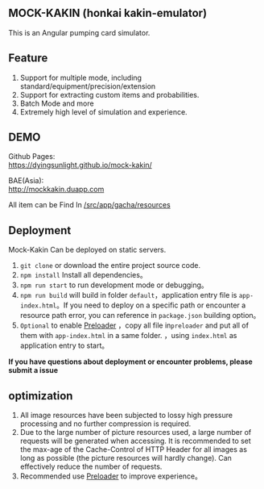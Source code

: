 ## MOCK-KAKIN (honkai kakin-emulator)
This is an Angular pumping card simulator.

## Feature
1. Support for multiple mode, including standard/equipment/precision/extension    
2. Support for extracting custom items and probabilities.
3. Batch Mode and more
4. Extremely high level of simulation and experience.

## DEMO
Github Pages:  
https://dyingsunlight.github.io/mock-kakin/  

BAE(Asia):  
http://mockkakin.duapp.com  

All item can be Find In [/src/app/gacha/resources](https://github.com/dyingsunlight/mock-kakin/tree/master/src/app/gacha/resources)  

## Deployment
Mock-Kakin Can be deployed on static servers.
1. ``git clone`` or download the entire project source code.
2. ``npm install``  Install all dependencies。
3. ``npm run start`` to run development mode or debugging。
4. ``npm run build`` will build in folder ``default``，application entry file is
``app-index.html``。If you need to deploy on a specific path or encounter a resource path error,  you can reference in ``package.json`` building option。
5. ``Optional`` to enable [Preloader](https://github.com/dyingsunlight/preloader) ，copy  all file in``preloader`` and put all of them  with ``app-index.html`` in a same folder.
，using ``index.html`` as application entry to start。  

**If you have questions about deployment or encounter problems, please submit a issue**

## optimization
1. All image resources have been subjected to lossy high pressure processing and no further compression is required.
2. Due to the large number of picture resources used, a large number of requests will be generated when accessing. It is recommended to set the max-age of the Cache-Control of HTTP Header for all images as long as possible (the picture resources will hardly change).
   Can effectively reduce the number of requests.
3. Recommended use [Preloader](https://github.com/dyingsunlight/preloader) to improve experience。

